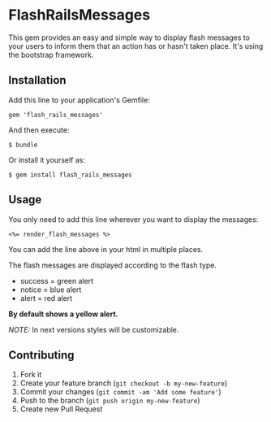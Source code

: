 # FlashRailsMessages

This gem provides an easy and simple way to display flash messages to your users to inform them that an action has or hasn't taken place. It's using the bootstrap framework.

## Installation

Add this line to your application's Gemfile:

    gem 'flash_rails_messages'

And then execute:

    $ bundle

Or install it yourself as:

    $ gem install flash_rails_messages

## Usage

You only need to add this line wherever you want to display the messages:

    <%= render_flash_messages %>

You can add the line above in your html in multiple places.


The flash messages are displayed according to the flash type.

- success = green alert
- notice = blue alert
- alert = red alert

**By default shows a yellow alert.**

*NOTE:*
In next versions styles will be customizable.

## Contributing

1. Fork it
2. Create your feature branch (`git checkout -b my-new-feature`)
3. Commit your changes (`git commit -am 'Add some feature'`)
4. Push to the branch (`git push origin my-new-feature`)
5. Create new Pull Request
